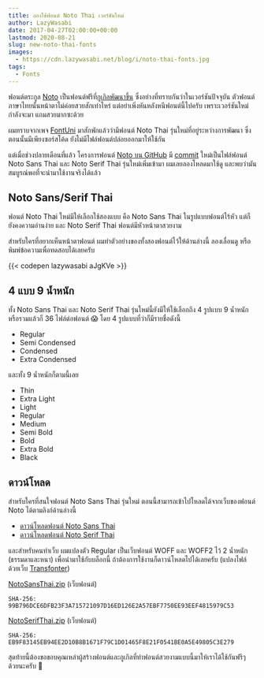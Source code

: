 ```yaml
---
title: ลองใช้ฟอนต์ Noto Thai เวอร์ชันใหม่
author: LazyWasabi
date: 2017-04-27T02:00:00+00:00
lastmod: 2020-08-21
slug: new-noto-thai-fonts
images:
  - https://cdn.lazywasabi.net/blog/i/noto-thai-fonts.jpg
tags:
  - Fonts
---
```


ฟอนต์ตระกูล [Noto](https://www.google.com/get/noto/) เป็นฟอนต์ฟรีที่[กูเกิลพัฒนาขึ้น](https://www.blognone.com/node/86150) ซึ่งอย่างที่ทราบกันว่าในเวอร์ชันปัจจุบัน ตัวฟอนต์ภาษาไทยนั้นหน้าตาไม่ค่อยสวยสักเท่าไหร่ แต่อย่าเพิ่งหันหลังหนีฟอนต์นี้ไปครับ เพราะเวอร์ชันใหม่กำลังจะมา แถมสวยมากซะด้วย

<!--more-->

ผมทราบจากเพจ [FontUni](https://www.facebook.com/FontUni/posts/1091366964310552) มาสักพักแล้วว่ามีฟอนต์ Noto Thai รุ่นใหม่ที่อยู่ระหว่างการพัฒนา ซึ่งตอนนั้นมีเพียงซอร์สโค้ด ยังไม่มีไฟล์ฟอนต์ปล่อยออกมาให้ใช้กัน

แต่เมื่อช่วงปลายเดือนที่แล้ว โครงการฟอนต์ [Noto บน GitHub](https://github.com/googlei18n/noto-fonts) มี [commit](https://github.com/googlei18n/noto-fonts/commit/411eefae660ec4a033907cdca9389dc5c8fc2f1b) ใหม่เป็นไฟล์ฟอนต์ Noto Sans Thai และ Noto Serif Thai รุ่นใหม่เพิ่มเข้ามา ผมเลยลองโหลดมาใช้ดู และพบว่ามันสมบูรณ์พอที่จะนำมาใช้งานจริงได้แล้ว

## Noto Sans/Serif Thai

ฟอนต์ Noto Thai ใหม่มีให้เลือกใช้สองแบบ คือ Noto Sans Thai ในรูปแบบฟอนต์ไร้หัว แต่ก็ยังคงความอ่านง่าย และ Noto Serif Thai ฟอนต์มีหัวหน้าตาสวยงาม

สำหรับใครที่อยากเห็นหน้าตาฟอนต์ ผมทำตัวอย่างของทั้งสองฟอนต์ไว้ให้ด้านล่างนี้ ลองเลื่อนดู หรือพิมพ์ข้อความเพื่อทดสอบได้เลยครับ

{{< codepen lazywasabi aJgKVe >}}

## 4 แบบ 9 น้ำหนัก

ทั้ง Noto Sans Thai และ Noto Serif Thai รุ่นใหม่นี้ยังมีให้ใช้เลือกถึง 4 รูปแบบ 9 น้ำหนัก หรือรวมแล้วก็ 36 ไฟล์ต่อฟอนต์ 😱 โดย 4 รูปแบบที่ว่าก็มีรายชื่อดังนี้

- Regular
- Semi Condensed
- Condensed
- Extra Condensed

และทั้ง 9 น้ำหนักก็ตามนี้เลย

- Thin
- Extra Light
- Light
- Regular
- Medium
- Semi Bold
- Bold
- Extra Bold
- Black

## ดาวน์โหลด

สำหรับใครที่สนใจฟอนต์ Noto Sans Thai รุ่นใหม่ ตอนนี้สามารถเข้าไปโหลดได้จากเว็บของฟอนต์ Noto ได้ตามลิงก์ด้านล่างนี้

- [ดาวน์โหลดฟอนต์ Noto Sans Thai](https://www.google.com/get/noto/#sans-thai)
- [ดาวน์โหลดฟอนต์ Noto Serif Thai](https://www.google.com/get/noto/#serif-thai)

และสำหรับคนทำเว็บ ผมแปลงตัว Regular เป็นเว็บฟอนต์ WOFF และ WOFF2 ไว้ 2 น้ำหนัก (ธรรมดาและหนา) เพื่อนำมาใช้กับบล็อกนี้ ถ้าต้องการใช้งานก็ดาวน์โหลดไปได้เลยครับ (แปลงไฟล์ด้วยเว็บ [Transfonter](https://transfonter.org/))

[NotoSansThai.zip](https://cdn.lazywasabi.net/fonts/NotoSansThai/NotoSansThai.zip) (เว็บฟอนต์)

```
SHA-256: 99B796DCE6DFB23F3A715721097D16ED126E2A57EBF7750EE93EEF4815979C53
```

[NotoSerifThai.zip](https://cdn.lazywasabi.net/fonts/NotoSerifThai/NotoSerifThai.zip) (เว็บฟอนต์)

```
SHA-256: EB9F83145EB94EE2D10B8B1671F79C1D01465F8E21F0541BE0A5E49805C3E279
```

สุดท้ายนี้ต้องขอขอบคุณเหล่าผู้สร้างฟอนต์และกูเกิลที่ทำฟอนต์สวยงามแบบนี้มาให้เราได้ใช้กันฟรีๆ ด้วยนะครับ 🙏
